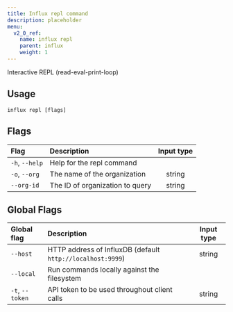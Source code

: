 ```yaml
---
title: Influx repl command
description: placeholder
menu:
  v2_0_ref:
    name: influx repl
    parent: influx
    weight: 1
---
```


Interactive REPL (read-eval-print-loop)

## Usage
```
influx repl [flags]
```

## Flags
| Flag           | Description                     | Input type |
|:----           |:-----------                     |:----------:|
| `-h`, `--help` | Help for the repl command       |            |
| `-o`, `--org`  | The name of the organization    | string     |
| `--org-id`     | The ID of organization to query | string     |

## Global Flags
| Global flag     | Description                                                | Input type |
|:-----------     |:-----------                                                |:----------:|
| `--host`        | HTTP address of InfluxDB (default `http://localhost:9999`) | string     |
| `--local`       | Run commands locally against the filesystem                |            |
| `-t`, `--token` | API token to be used throughout client calls               | string     |
